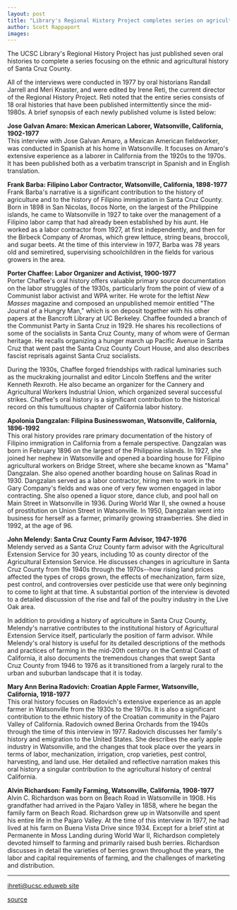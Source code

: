 ```yaml
---
layout: post
title: "Library's Regional History Project completes series on agricultural history of Santa Cruz"
author: Scott Rappaport
images:
---
```


The UCSC Library's Regional History Project has just published seven oral histories to complete a series focusing on the ethnic and agricultural history of Santa Cruz County.   

All of the interviews were conducted in 1977 by oral historians Randall Jarrell and Meri Knaster, and were edited by Irene Reti, the current director of the Regional History Project. Reti noted that the entire series consists of 18 oral histories that have been published intermittently since the mid-1980s. A brief synopsis of each newly published volume is listed below:  

**Jose Galvan Amaro: Mexican American Laborer, Watsonville, California, 1902-1977**  
This interview with Jose Galvan Amaro, a Mexican American fieldworker, was conducted in Spanish at his home in Watsonville. It focuses on Amaro's extensive experience as a laborer in California from the 1920s to the 1970s. It has been published both as a verbatim transcript in Spanish and in English translation.  

**Frank Barba: Filipino Labor Contractor, Watsonville, California, 1898-1977**  
Frank Barba's narrative is a significant contribution to the history of agriculture and to the history of Filipino immigration in Santa Cruz County. Born in 1898 in San Nicolas, Ilocos Norte, on the largest of the Philippine islands, he came to Watsonville in 1927 to take over the management of a Filipino labor camp that had already been established by his aunt. He worked as a labor contractor from 1927, at first independently, and then for the Birbeck Company of Aromas, which grew lettuce, string beans, broccoli, and sugar beets. At the time of this interview in 1977, Barba was 78 years old and semiretired, supervising schoolchildren in the fields for various growers in the area.   

**Porter Chaffee: Labor Organizer and Activist, 1900-1977**  
Porter Chaffee's oral history offers valuable primary source documentation on the labor struggles of the 1930s, particularly from the point of view of a Communist labor activist and WPA writer. He wrote for the leftist _New Masses_ magazine and composed an unpublished memoir entitled "The Journal of a Hungry Man," which is on deposit together with his other papers at the Bancroft Library at UC Berkeley. Chaffee founded a branch of the Communist Party in Santa Cruz in 1929. He shares his recollections of some of the socialists in Santa Cruz County, many of whom were of German heritage. He recalls organizing a hunger march up Pacific Avenue in Santa Cruz that went past the Santa Cruz County Court House, and also describes fascist reprisals against Santa Cruz socialists.

During the 1930s, Chaffee forged friendships with radical luminaries such as the muckraking journalist and editor Lincoln Steffens and the writer Kenneth Rexroth. He also became an organizer for the Cannery and Agricultural Workers Industrial Union, which organized several successful strikes. Chaffee's oral history is a significant contribution to the historical record on this tumultuous chapter of California labor history.  

**Apolonia Dangzalan: Filipina Businesswoman, Watsonville, California, 1896-1992**  
This oral history provides rare primary documentation of the history of Filipino immigration in California from a female perspective. Dangzalan was born in February 1896 on the largest of the Philippine islands. In 1927, she joined her nephew in Watsonville and opened a boarding house for Filipino agricultural workers on Bridge Street, where she became known as "Mama" Dangzalan. She also opened another boarding house on Salinas Road in 1930. Dangzalan served as a labor contractor, hiring men to work in the Gary Company's fields and was one of very few women engaged in labor contracting. She also opened a liquor store, dance club, and pool hall on Main Street in Watsonville in 1936. During World War II, she owned a house of prostitution on Union Street in Watsonville. In 1950, Dangzalan went into business for herself as a farmer, primarily growing strawberries. She died in 1992, at the age of 96.  
  
**John Melendy: Santa Cruz County Farm Advisor, 1947-1976**  
Melendy served as a Santa Cruz County farm advisor with the Agricultural Extension Service for 30 years, including 10 as county director of the Agricultural Extension Service. He discusses changes in agriculture in Santa Cruz County from the 1940s through the 1970s--how rising land prices affected the types of crops grown, the effects of mechanization, farm size, pest control, and controversies over pesticide use that were only beginning to come to light at that time. A substantial portion of the interview is devoted to a detailed discussion of the rise and fall of the poultry industry in the Live Oak area.  

In addition to providing a history of agriculture in Santa Cruz County, Melendy's narrative contributes to the institutional history of Agricultural Extension Service itself, particularly the position of farm advisor. While Melendy's oral history is useful for its detailed descriptions of the methods and practices of farming in the mid-20th century on the Central Coast of California, it also documents the tremendous changes that swept Santa Cruz County from 1946 to 1976 as it transitioned from a largely rural to the urban and suburban landscape that it is today.

**Mary Ann Berina Radovich: Croatian Apple Farmer, Watsonville, California, 1918-1977**  
This oral history focuses on Radovich's extensive experience as an apple farmer in Watsonville from the 1930s to the 1970s. It is also a significant contribution to the ethnic history of the Croatian community in the Pajaro Valley of California. Radovich owned Berina Orchards from the 1940s through the time of this interview in 1977. Radovich discusses her family's history and emigration to the United States. She describes the early apple industry in Watsonville, and the changes that took place over the years in terms of labor, mechanization, irrigation, crop varieties, pest control, harvesting, and land use. Her detailed and reflective narration makes this oral history a singular contribution to the agricultural history of central California.  

**Alvin Richardson: Family Farming, Watsonville, California, 1908-1977**  
Alvin C. Richardson was born on Beach Road in Watsonville in 1908\. His grandfather had arrived in the Pajaro Valley in 1858, where he began the family farm on Beach Road. Richardson grew up in Watsonville and spent his entire life in the Pajaro Valley. At the time of this interview in 1977, he had lived at his farm on Buena Vista Drive since 1934. Except for a brief stint at Permanente in Moss Landing during World War II, Richardson completely devoted himself to farming and primarily raised bush berries. Richardson discusses in detail the varieties of berries grown throughout the years, the labor and capital requirements of farming, and the challenges of marketing and distribution.  

* * *

[ihreti@ucsc.edu][1][web site][2]  

[1]: mailto:ihreti@ucsc.edu
[2]: http://library.ucsc.edu/reg-hist/

[source](http://www1.ucsc.edu/currents/04-05/01-17/history.asp "Permalink to history")

